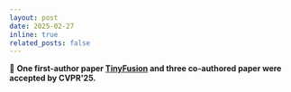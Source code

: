 ```yaml
---
layout: post
date: 2025-02-27
inline: true
related_posts: false
---
```


🍺 **One first-author paper [TinyFusion](https://arxiv.org/abs/2412.01199) and three co-authored paper were accepted by CVPR'25.**

